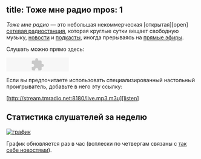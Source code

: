 title: Тоже мне радио
mpos: 1
---
*Тоже мне радио* — это небольшая некоммерческая [открытая][open] [сетевая
радиостанция][radio], которая круглые сутки вещает свободную музыку,
[новости][news] и [подкасты][pc], иногда прерываясь на [прямые
эфиры](/live.html).

Слушать можно прямо здесь:

<div id="player"><object classid="clsid:D27CDB6E-AE6D-11cf-96B8-444553540000" codebase="http://download.macromedia.com/pub/shockwave/cabs/flash/swflash.cab#version=6,0,0,0" width="165" height="37" id="swf"><param name="movie" value="niftyplayer.swf?file=http://stream.tmradio.net:8180/live.mp3"><param name="quality" value="high"/><param name="bgcolor" value="#FFFFFF"/><embed src="niftyplayer.swf?file=http://stream.tmradio.net:8180/live.mp3" quality="high" bgcolor="#FFFFFF" width="165" height="37" name="swf" type="application/x-shockwave-flash" swLiveConnect="true" pluginspage="http://www.macromedia.com/go/getflashplayer"></embed></object></div>

Если вы предпочитаете использовать специализированный настольный проигрыватель,
добавьте в него эту ссылку:

[http://stream.tmradio.net:8180/live.mp3.m3u][listen]

## Статистика слушателей за неделю

<a target="_blank" href="http://stream.tmradio.net/"><img src="http://stream.tmradio.net/listeners-week.png" alt="график"/></a>

График обновляется раз в час (всплески по четвергам связаны с [так себе
новостями][tsn]).

[listen]: http://stream.tmradio.net:8180/live.mp3.m3u
[log]: http://files.tmradio.net/listeners.csv
[news]: http://echo.msk.ru/news/
[pc]: http://ru.wikipedia.org/wiki/Подкастинг
[radio]: http://ru.wikipedia.org/wiki/Интернет-радио
[tsn]: /news.html
